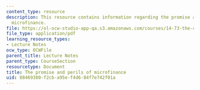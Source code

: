 ```yaml
---
content_type: resource
description: This resource contains information regarding the promise and perils of
  microfinance.
file: https://ol-ocw-studio-app-qa.s3.amazonaws.com/courses/14-73-the-challenge-of-world-poverty-spring-2011/88469380f2cba95ef4d684f7e742f01a_MIT14_73S11_Lec19_slides.pdf
file_type: application/pdf
learning_resource_types:
- Lecture Notes
ocw_type: OCWFile
parent_title: Lecture Notes
parent_type: CourseSection
resourcetype: Document
title: The promise and perils of microfinance
uid: 88469380-f2cb-a95e-f4d6-84f7e742f01a
---
```

